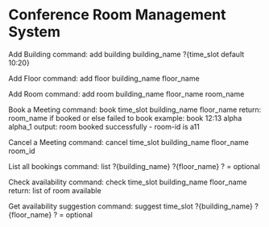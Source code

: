 # Conference Room Management System

Add Building
    command: add building building_name ?{time_slot default 10:20}

Add Floor
    command: add floor building_name floor_name

Add Room 
    command: add room building_name floor_name room_name

Book a Meeting
    command: book time_slot building_name floor_name
    return: room_name if booked or else failed to book
    example: book 12:13 alpha alpha_1
    output: room booked successfully - room-id is a11

Cancel a Meeting
    command: cancel time_slot building_name floor_name room_id

List all bookings
    command: list ?{building_name} ?{floor_name}
    ? = optional

Check availability 
    command: check time_slot building_name floor_name
    return: list of room available

Get availability suggestion
    command: suggest time_slot ?{building_name} ?{floor_name}
    ? = optional
